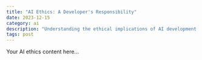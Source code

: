 ```yaml
---
title: "AI Ethics: A Developer's Responsibility"
date: 2023-12-15
category: ai
description: "Understanding the ethical implications of AI development and how to build responsible AI applications. Essential considerations for modern developers."
tags: post
---
```


Your AI ethics content here...
